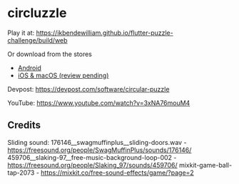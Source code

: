 # circluzzle

Play it at: https://ikbendewilliam.github.io/flutter-puzzle-challenge/build/web

Or download from the stores
- [Android](https://play.google.com/store/apps/details?id=be.wive.circluzzle)
- [iOS & macOS (review pending)](https://apps.apple.com/us/app/circluzzle/id1611980790)

Devpost: https://devpost.com/software/circular-puzzle

YouTube: https://www.youtube.com/watch?v=3xNA76mouM4

## Credits
Sliding sound: 176146__swagmuffinplus__sliding-doors.wav - https://freesound.org/people/SwagMuffinPlus/sounds/176146/
459706__slaking-97__free-music-background-loop-002 - https://freesound.org/people/Slaking_97/sounds/459706/
mixkit-game-ball-tap-2073 - https://mixkit.co/free-sound-effects/game/?page=2
